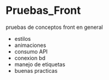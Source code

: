 # Pruebas_Front
pruebas de conceptos front en general
- estilos
- animaciones
- consumo API
- conexion bd
- manejo de etiquetas
- buenas practicas
